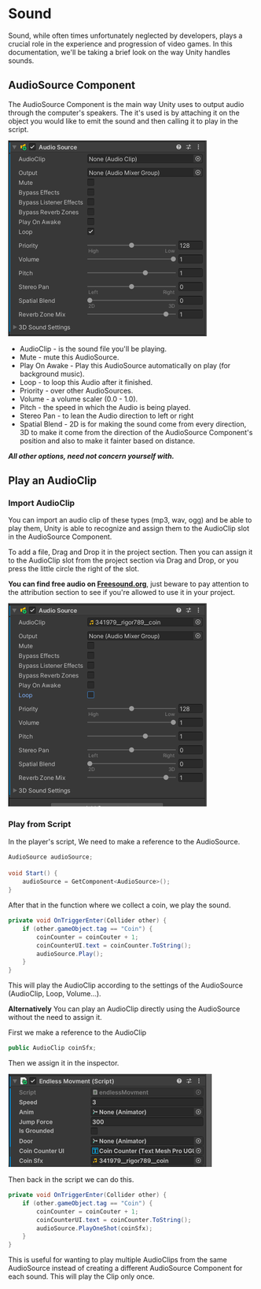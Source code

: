 # Sound

Sound, while often times unfortunately neglected by developers, plays a crucial role in the experience and progression of video games. In this documentation, we'll be taking a brief look on the way Unity handles sounds.

## AudioSource Component
The AudioSource Component is the main way Unity uses to output audio through the computer's speakers. The it's used is by attaching it on the object you would like to emit the sound and then calling it to play in the script.

![Sound Component](/resources/Sound/sound_comp.png)
- AudioClip - is the sound file you'll be playing.
- Mute - mute this AudioSource.
- Play On Awake - Play this AudioSource automatically on play (for background music).
- Loop - to loop this Audio after it finished.
- Priority - over other AudioSources.
- Volume - a volume scaler (0.0 - 1.0).
- Pitch - the speed in which the Audio is being played.
- Stereo Pan - to lean the Audio direction to left or right
- Spatial Blend - 2D is for making the sound come from every direction, 3D to make it come from the direction of the AudioSource Component's position and also to make it fainter based on distance.

***All other options, need not concern yourself with.***

## Play an AudioClip

### Import AudioClip

You can import an audio clip of these types (mp3, wav, ogg) and be able to play them, Unity is able to recognize and assign them to the AudioClip slot in the AudioSource Component.

To add a file, Drag and Drop it in the project section. Then you can assign it to the AudioClip slot from the project section via Drag and Drop, or you press the little circle the right of the slot.

**You can find free audio on [Freesound.org](freesound.org)**, just beware to pay attention to the attribution section to see if you're allowed to use it in your project.

![](/resources/Sound/audioclip.png)

### Play from Script

In the player's script, We need to make a reference to the AudioSource.

```csharp
AudioSource audioSource;

void Start() {
    audioSource = GetComponent<AudioSource>();
}
```

After that in the function where we collect a coin, we play the sound.

```csharp
private void OnTriggerEnter(Collider other) {
    if (other.gameObject.tag == "Coin") {
        coinCounter = coinCouter + 1;
        coinCounterUI.text = coinCounter.ToString();
        audioSource.Play();
    }
}
```

This will play the AudioClip according to the settings of the AudioSource (AudioClip, Loop, Volume...).

**Alternatively**
You can play an AudioClip directly using the AudioSource without the need to assign it.

First we make a reference to the AudioClip
```csharp
public AudioClip coinSfx;
```

Then we assign it in the inspector.

![](/resources/Sound/coinSfx.png)

Then back in the script we can do this.

```csharp
private void OnTriggerEnter(Collider other) {
    if (other.gameObject.tag == "Coin") {
        coinCounter = coinCouter + 1;
        coinCounterUI.text = coinCounter.ToString();
        audioSource.PlayOneShot(coinSfx);
    }
}
```

This is useful for wanting to play multiple AudioClips from the same AudioSource instead of creating a different AudioSource Component for each sound.
This will play the Clip only once.